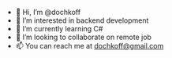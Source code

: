 - 👋 Hi, I’m @dochkoff
- 👀 I’m interested in backend development
- 🌱 I’m currently learning C#
- 💞️ I’m looking to collaborate on remote job
- 📫 You can reach me at dochkoff@gmail.com

<!---
dochkoff/dochkoff is a ✨ special ✨ repository because its `README.md` (this file) appears on your GitHub profile.
You can click the Preview link to take a look at your changes.
--->

